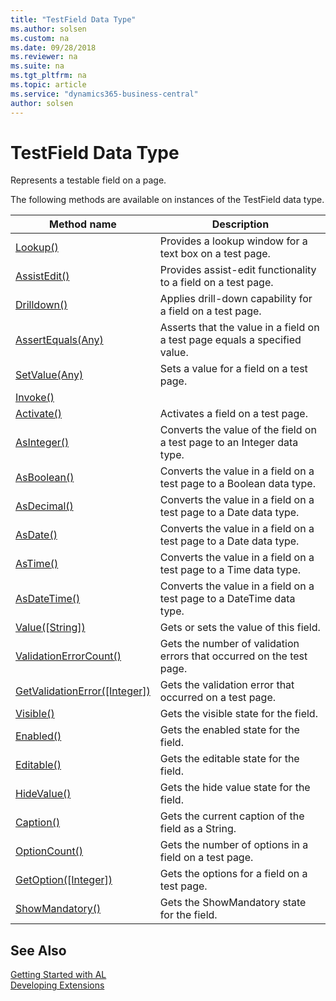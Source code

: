 ```yaml
---
title: "TestField Data Type"
ms.author: solsen
ms.custom: na
ms.date: 09/28/2018
ms.reviewer: na
ms.suite: na
ms.tgt_pltfrm: na
ms.topic: article
ms.service: "dynamics365-business-central"
author: solsen
---
```

[//]: # (START>DO_NOT_EDIT)
[//]: # (IMPORTANT:Do not edit any of the content between here and the END>DO_NOT_EDIT.)
[//]: # (Any modifications should be made in the .resx files in the ModernDev repo.)
# TestField Data Type
Represents a testable field on a page.


The following methods are available on instances of the TestField data type.

|Method name|Description|
|-----------|-----------|
|[Lookup()](testfield-lookup-method.md)|Provides a lookup window for a text box on a test page.|
|[AssistEdit()](testfield-assistedit-method.md)|Provides assist-edit functionality to a field on a test page.|
|[Drilldown()](testfield-drilldown-method.md)|Applies drill-down capability for a field on a test page.|
|[AssertEquals(Any)](testfield-assertequals-method.md)|Asserts that the value in a field on a test page equals a specified value.|
|[SetValue(Any)](testfield-setvalue-method.md)|Sets a value for a field on a test page.|
|[Invoke()](testfield-invoke-method.md)||
|[Activate()](testfield-activate-method.md)|Activates a field on a test page.|
|[AsInteger()](testfield-asinteger-method.md)|Converts the value of the field on a test page to an Integer data type.|
|[AsBoolean()](testfield-asboolean-method.md)|Converts the value in a field on a test page to a Boolean data type.|
|[AsDecimal()](testfield-asdecimal-method.md)|Converts the value in a field on a test page to a Date data type.|
|[AsDate()](testfield-asdate-method.md)|Converts the value in a field on a test page to a Date data type.|
|[AsTime()](testfield-astime-method.md)|Converts the value in a field on a test page to a Time data type.|
|[AsDateTime()](testfield-asdatetime-method.md)|Converts the value in a field on a test page to a DateTime data type.|
|[Value([String])](testfield-value-method.md)|Gets or sets the value of this field.|
|[ValidationErrorCount()](testfield-validationerrorcount-method.md)|Gets the number of validation errors that occurred on the test page.|
|[GetValidationError([Integer])](testfield-getvalidationerror-method.md)|Gets the validation error that occurred on a test page.|
|[Visible()](testfield-visible-method.md)|Gets the visible state for the field.|
|[Enabled()](testfield-enabled-method.md)|Gets the enabled state for the field.|
|[Editable()](testfield-editable-method.md)|Gets the editable state for the field.|
|[HideValue()](testfield-hidevalue-method.md)|Gets the hide value state for the field.|
|[Caption()](testfield-caption-method.md)|Gets the current caption of the field as a String.|
|[OptionCount()](testfield-optioncount-method.md)|Gets the number of options in a field on a test page.|
|[GetOption([Integer])](testfield-getoption-method.md)|Gets the options for a field on a test page.|
|[ShowMandatory()](testfield-showmandatory-method.md)|Gets the ShowMandatory state for the field.|

[//]: # (IMPORTANT: END>DO_NOT_EDIT)
## See Also  
[Getting Started with AL](../devenv-get-started.md)  
[Developing Extensions](../devenv-dev-overview.md)  